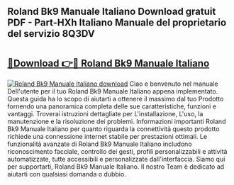 ## Roland Bk9 Manuale Italiano Download gratuit PDF - Part-HXh Italiano Manuale del proprietario del servizio 8Q3DV

# <h2><a href="http://dfgn1b.blite.top/?on=Roland+Bk9+Manuale+Italiano">🔗Download 👉🔴 Roland Bk9 Manuale Italiano</a></h2>

[![Roland Bk9 Manuale Italiano download](https://i.imgur.com/lujVjoI.png)](http://dfgn1b.blite.top/?on=Roland+Bk9+Manuale+Italiano)
Ciao e benvenuto nel manuale Dell'utente per il tuo Roland Bk9 Manuale Italiano appena implementato. Questa guida ha lo scopo di aiutarti a ottenere il massimo dal tuo Prodotto fornendo una panoramica completa delle sue caratteristiche, funzioni e vantaggi. Troverai istruzioni dettagliate per L'installazione, L'uso, la manutenzione e la risoluzione dei problemi. Informazioni importanti Roland Bk9 Manuale Italiano per quanto riguarda la connettività questo prodotto richiede una connessione internet stabile per prestazioni ottimali. Le funzionalità avanzate di Roland Bk9 Manuale Italiano includono riconoscimento facciale, controllo dei gesti, profili personalizzabili e attività automatizzate, tutte accessibili e personalizzate dall'interfaccia. Siamo qui per supportarti, Roland Bk9 Manuale Italiano. Il nostro Team è dedicato ad aiutarti con qualsiasi domanda o dubbio.
